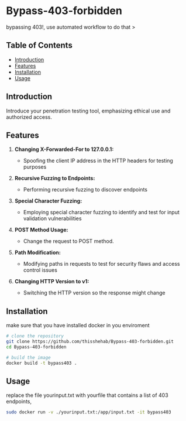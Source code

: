 # Bypass-403-forbidden
bypassing 403!, use automated workflow to do that >
## Table of Contents

- [Introduction](#introduction)
- [Features](#features)
- [Installation](#installation)
- [Usage](#usage)

## Introduction

Introduce your penetration testing tool, emphasizing ethical use and authorized access.

## Features

1. **Changing X-Forwarded-For to 127.0.0.1:**
    - Spoofing the client IP address in the HTTP headers for testing purposes
  
2. **Recursive Fuzzing to Endpoints:**
    - Performing recursive fuzzing to discover endpoints

3. **Special Character Fuzzing:**
    - Employing special character fuzzing to identify and test for input validation vulnerabilities

4. **POST Method Usage:**
    - Change the request to POST method.

5. **Path Modification:**
    - Modifying paths in requests to test for security flaws and access control issues

6. **Changing HTTP Version to v1:**
    - Switching the HTTP version so the response might change

## Installation

make sure that you have installed docker in you enviroment

```bash
# clone the repository
git clone https://github.com/thisshehab/Bypass-403-forbidden.git
cd Bypass-403-forbidden
```

```bash
# build the image
docker build -t bypass403 .
```
## Usage
replace the file yourinput.txt with yourfile that contains a list of 403 endpoints,

```bash
sudo docker run -v ./yourinput.txt:/app/input.txt -it bypass403
```

